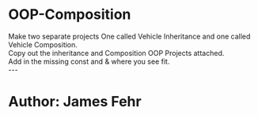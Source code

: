 # OOP-Composition<br>
Make two separate projects One called Vehicle Inheritance and one called Vehicle Composition.<br>
Copy out the inheritance and Composition OOP Projects attached.<br>
Add in the missing const and & where you see fit.<br>
---<br>
# Author: James Fehr<br>
